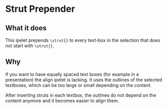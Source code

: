 # Strut Prepender

## What it does

This ipelet prepends `\strut{}` to every text-box in the selection that does not start with `\strut{}`.

## Why

If you want to have equally spaced text boxes (for example in a presentation) the align ipelet is lacking.  It uses the outlines of the selected textboxes, which can be too large or small depending on the content.

After inserting struts in each textbox, the outlines do not depend on the content anymore and it becomes easier to align them.



